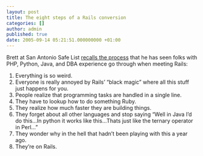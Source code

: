 ```yaml
---
layout: post
title: The eight steps of a Rails conversion
categories: []
author: admin
published: true
date: 2005-09-14 05:21:51.000000000 +01:00
---
```

<p>Brett at San Antonio Safe List <a href="http://www.sasafelist.org/?cat=5">recalls the process</a> that he has seen folks with <span class="caps">PHP</span>, Python, Java, and <span class="caps">DBA</span> experience go through when meeting Rails:</p>
<ol><li>Everything is so weird.<br />
<li>Everyone is really annoyed by Rails&rsquo; &ldquo;black magic&rdquo; where all this stuff just happens for you.<br />
<li>People realize that programming tasks are handled in a single line.<br />
<li>They have to lookup how to do something Ruby.<br />
<li>They realize how much faster they are building things.<br />
<li>They forget about all other languages and stop saying &ldquo;Well in Java I&rsquo;d do this&#8230;In python it works like this&#8230;Thats just like the ternary operator in Perl&#8230;&rdquo;<br />
<li>They wonder why in the hell that hadn&rsquo;t been playing with this a year ago.<br />
<li>They&rsquo;re on Rails.</ol>